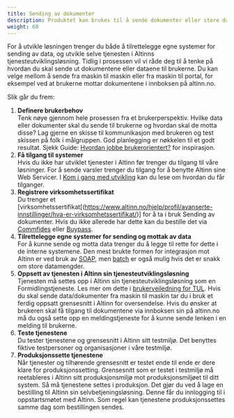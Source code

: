 ```yaml
---
title: Sending av dokumenter
description: Produktet kan brukes til å sende dokumenter eller store datamengder mellom offentlige virksomheter eller mellom offentlige og private virksomheter.
weight: 60
---
```


For å utvikle løsningen trenger du både å tilrettelegge egne systemer for sending av data, og utvikle selve tjenesten i Altinns tjenesteutviklingsløsning. Tidlig i prosessen vil vi råde deg til å tenke på hvordan du skal sende ut dokumentene eller dataene til brukerne. Du kan velge mellom å sende fra maskin til maskin eller fra maskin til portal, for eksempel ved at brukerne mottar dokumentene i innboksen på altinn.no.

Slik går du frem:

1. **Definere brukerbehov**<br>Tenk nøye gjennom hele prosessen fra et brukerperspektiv. Hvilke data eller dokumenter skal du sende til brukerne og hvordan skal de motta disse? Lag gjerne en skisse til kommunikasjon med brukeren og test skissen på folk i målgruppen. God planlegging er nøkkelen til et godt resultat. Sjekk Guide: [Hvordan jobbe brukerorientert?](https://www.altinndigital.no/kom-i-gang/guide-kom-i-gang-med-altinn/hvordan-jobbe-brukerorientert/) for inspirasjon.
2. **Få tilgang til systemer**<br>Hvis du ikke har utviklet tjenester i Altinn før trenger du tilgang til våre løsninger. For å sende varsler trenger du tilgang for å benytte Altinn sine Web Servicer. I [Kom i gang med utvikling](/docs/kom-i-gang-med-utvikling/) kan du lese om hvordan du får tilganger.
3. **Registrere virksomhetssertifikat**<br>Du trenger et [virksomhetssertifikat[(https://www.altinn.no/hjelp/profil/avanserte-innstillinger/hva-er-virksomhetssertifikat/)] for å ta i bruk Sending av dokumenter. Hvis du ikke allerede har dette kan du bestille det via [Commfides](https://www.commfides.com/commfides-virksomhetssertifikat/) eller [Buypass](https://www.buypass.no/produkter/virksomhetssertifikat-esegl).
4. **Tilrettelegge egne systemer for sending og mottak av data**<br>For å kunne sende og motta data trenger du å legge til rette for dette i de interne systemene. Den mest brukte formen for integrasjon mot Altinn er ved bruk av [SOAP](/docs/api/tjenesteeiere/soap/), men [batch](/docs/api/tjenesteeiere/batch/) er også mulig hvis det er snakk om store datamengder.
5. **Oppsett av tjenesten i Altinn sin tjenesteutviklingsløsning**<br>Tjenesten må settes opp i Altinn sin tjenesteutviklingsløsning som en Formidlingstjeneste. Les mer om dette i [brukerveiledning for TUL](/docs/tul/). Hvis du skal sende data/dokumenter fra maskin til maskin tar du i bruk et ferdig oppsatt grensesnitt i Altinn for oversendelse. Hvis du ønsker at brukeren skal få tilgang til dokumentene via innboksen sin på altinn.no må du også sette opp en meldingstjeneste for å kunne sende lenken i en melding til brukerne.
6. **Teste tjenestene**<br>Du tester tjenestene og grensesnitt i Altinn sitt testmiljø. Det benyttes fiktive testpersoner og organisasjoner i våre testmiljø.
7. **Produksjonssette tjenestene**<br>Når tjenester og tilhørende grensesnitt er testet ende til ende er dere klare for produksjonssetting. Grensesnitt som er testet i testmiljø må reetableres i Altinn sitt produksjonsmiljø mot produksjonsmiljøet til ditt system. Så må tjenestene settes i produksjon. Det gjør du ved å lage en bestilling til Altinn sin selvbetjeningsløsning. Denne får du innlogging til i oppstartsmøtet med Altinn. Som regel kan tjenestene produksjonssettes samme dag som bestillingen sendes.